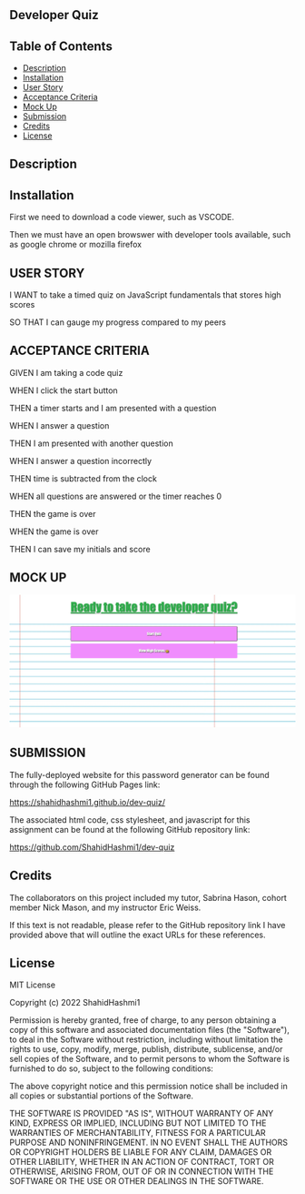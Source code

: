 # <Developer-Quiz>

## Developer Quiz

## Table of Contents

- [Description](#description)
- [Installation](#installation)
- [User Story](#user-story)
- [Acceptance Criteria](#acceptance-criteria)
- [Mock Up](#mock-up)
- [Submission](#submission)
- [Credits](#credits)
- [License](#license)

## Description

## Installation

First we need to download a code viewer, such as VSCODE.

<p>Then we must have an open browswer with developer tools available, such as google chrome or mozilla firefox</p>

## USER STORY

<p>I WANT to take a timed quiz on JavaScript fundamentals that stores high scores</p>
<p>SO THAT I can gauge my progress compared to my peers</p>

## ACCEPTANCE CRITERIA

GIVEN I am taking a code quiz

<p>WHEN I click the start button</p>
<p>THEN a timer starts and I am presented with a question</p>
<p>WHEN I answer a question</p>
<p>THEN I am presented with another question</p>
<p>WHEN I answer a question incorrectly</p>
<p>THEN time is subtracted from the clock</p>
<p>WHEN all questions are answered or the timer reaches 0</p>
<p>THEN the game is over</p>
<p>WHEN the game is over</p>
<p>THEN I can save my initials and score</p>

## MOCK UP

![Developer Quiz](./assets/images/Developer%20Quiz.png)

## SUBMISSION

The fully-deployed website for this password generator can be found through the following GitHub Pages link:

https://shahidhashmi1.github.io/dev-quiz/

The associated html code, css stylesheet, and javascript for this assignment can be found at the following GitHub repository link:

https://github.com/ShahidHashmi1/dev-quiz

## Credits

The collaborators on this project included my tutor, Sabrina Hason, cohort member Nick Mason, and my instructor Eric Weiss.

<p>If this text is not readable, please refer to the GitHub repository link I have provided above that will outline the exact URLs for these references.</p>

## License

MIT License

Copyright (c) 2022 ShahidHashmi1

Permission is hereby granted, free of charge, to any person obtaining a copy
of this software and associated documentation files (the "Software"), to deal
in the Software without restriction, including without limitation the rights
to use, copy, modify, merge, publish, distribute, sublicense, and/or sell
copies of the Software, and to permit persons to whom the Software is
furnished to do so, subject to the following conditions:

The above copyright notice and this permission notice shall be included in all
copies or substantial portions of the Software.

THE SOFTWARE IS PROVIDED "AS IS", WITHOUT WARRANTY OF ANY KIND, EXPRESS OR
IMPLIED, INCLUDING BUT NOT LIMITED TO THE WARRANTIES OF MERCHANTABILITY,
FITNESS FOR A PARTICULAR PURPOSE AND NONINFRINGEMENT. IN NO EVENT SHALL THE
AUTHORS OR COPYRIGHT HOLDERS BE LIABLE FOR ANY CLAIM, DAMAGES OR OTHER
LIABILITY, WHETHER IN AN ACTION OF CONTRACT, TORT OR OTHERWISE, ARISING FROM,
OUT OF OR IN CONNECTION WITH THE SOFTWARE OR THE USE OR OTHER DEALINGS IN THE
SOFTWARE.
